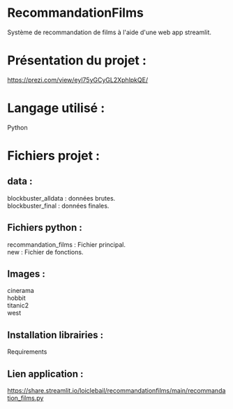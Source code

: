 # RecommandationFilms
Système de recommandation de films à l'aide d'une web app streamlit.
#  Présentation du projet :
https://prezi.com/view/eyl75yGCyGL2XphlpkQE/
# Langage utilisé :
Python
# Fichiers projet :
## data :
blockbuster_alldata : données brutes.\
blockbuster_final : données finales.
## Fichiers python :
recommandation_films : Fichier principal.\
new : Fichier de fonctions.
## Images : 
cinerama\
hobbit\
titanic2\
west
## Installation librairies :
Requirements
## Lien application :
https://share.streamlit.io/loiclebail/recommandationfilms/main/recommandation_films.py
